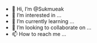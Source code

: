 - 👋 Hi, I’m @Sukmueak
- 👀 I’m interested in ...
- 🌱 I’m currently learning ...
- 💞️ I’m looking to collaborate on ...
- 📫 How to reach me ...

<!---
Sukmueak/Sukmueak is a ✨ special ✨ repository because its `README.md` (this file) appears on your GitHub profile.
You can click the Preview link to take a look at your changes.
--->

